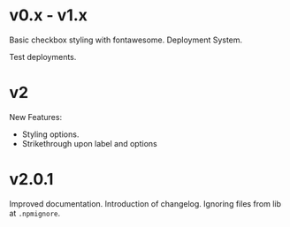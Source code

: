 # v0.x - v1.x

Basic checkbox styling with fontawesome.
Deployment System.

Test deployments.

# v2

New Features:
* Styling options.
* Strikethrough upon label and options

# v2.0.1

Improved documentation. Introduction of changelog. Ignoring files from lib at `.npmignore`.
